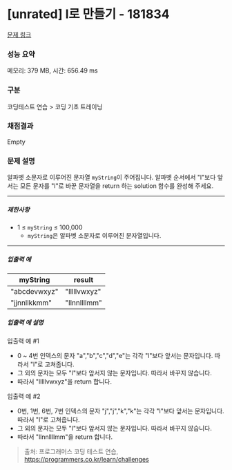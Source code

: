 # [unrated] l로 만들기 - 181834 

[문제 링크](https://school.programmers.co.kr/learn/courses/30/lessons/181834) 

### 성능 요약

메모리: 379 MB, 시간: 656.49 ms

### 구분

코딩테스트 연습 > 코딩 기초 트레이닝

### 채점결과

Empty

### 문제 설명

<p>알파벳 소문자로 이루어진 문자열 <code>myString</code>이 주어집니다. 알파벳 순서에서 "l"보다 앞서는 모든 문자를 "l"로 바꾼 문자열을 return 하는 solution 함수를 완성해 주세요.</p>

<hr>

<h5>제한사항</h5>

<ul>
<li>1 ≤ <code>myString</code> ≤ 100,000

<ul>
<li><code>myString</code>은 알파벳 소문자로 이루어진 문자열입니다.</li>
</ul></li>
</ul>

<hr>

<h5>입출력 예</h5>
<table class="table">
        <thead><tr>
<th>myString</th>
<th>result</th>
</tr>
</thead>
        <tbody><tr>
<td>"abcdevwxyz"</td>
<td>"lllllvwxyz"</td>
</tr>
<tr>
<td>"jjnnllkkmm"</td>
<td>"llnnllllmm"</td>
</tr>
</tbody>
      </table>
<h5>입출력 예 설명</h5>

<p>입출력 예 #1</p>

<ul>
<li>0 ~ 4번 인덱스의 문자 "a","b","c","d","e"는 각각 "l"보다 앞서는 문자입니다. 따라서 "l"로 고쳐줍니다.</li>
<li>그 외의 문자는 모두 "l"보다 앞서지 않는 문자입니다. 따라서 바꾸지 않습니다.</li>
<li>따라서 "lllllvwxyz"을 return 합니다.</li>
</ul>

<p>입출력 예 #2</p>

<ul>
<li>0번, 1번, 6번, 7번 인덱스의 문자 "j","j","k","k"는 각각 "l"보다 앞서는 문자입니다. 따라서 "l"로 고쳐줍니다.</li>
<li>그 외의 문자는 모두 "l"보다 앞서지 않는 문자입니다. 따라서 바꾸지 않습니다.</li>
<li>따라서 "llnnllllmm"을 return 합니다.</li>
</ul>


> 출처: 프로그래머스 코딩 테스트 연습, https://programmers.co.kr/learn/challenges
